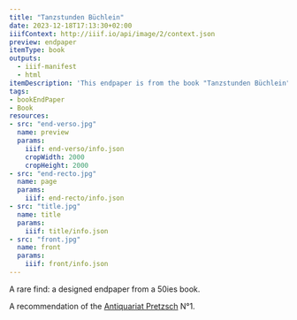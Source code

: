 ```yaml
---
title: "Tanzstunden Büchlein"
date: 2023-12-18T17:13:30+02:00
iiifContext: http://iiif.io/api/image/2/context.json
preview: endpaper
itemType: book
outputs:
  - iiif-manifest
  - html
itemDescription: 'This endpaper is from the book "Tanzstunden Büchlein" by Rosemarie Schittenhelm, published 1955 by Franckh''schen Verlagshandlung, Stuttgart. <a class="worldcat" href="http://www.worldcat.org/oclc/73736770">&nbsp;</a>'
tags:
- bookEndPaper
- Book
resources:
- src: "end-verso.jpg"
  name: preview
  params:
    iiif: end-verso/info.json
    cropWidth: 2000
    cropHeight: 2000   
- src: "end-recto.jpg"
  name: page
  params:
    iiif: end-recto/info.json
- src: "title.jpg"
  name: title
  params:
    iiif: title/info.json
- src: "front.jpg"
  name: front
  params:
    iiif: front/info.json
---
```


A rare find: a designed endpaper from a 50ies book.<!--more-->
<div class="source">
A recommendation of the <a target="_blank" href="https://antiquariat-pretzsch.de/">Antiquariat Pretzsch</a> N°1.
</div>
